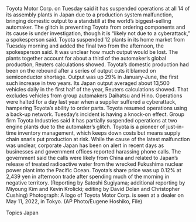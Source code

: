 Toyota Motor Corp. on Tuesday said it has suspended operations at all 14 of its assembly plants in Japan due to a production system malfunction, bringing domestic output to a standstill at the world’s biggest-selling automaker.
The glitch is preventing Toyota from ordering components and its cause is under investigation, though it is “likely not due to a cyberattack,” a spokesperson said.
Toyota suspended 12 plants in its home market from Tuesday morning and added the final two from the afternoon, the spokesperson said. It was unclear how much output would be lost.
The plants together account for about a third of the automaker’s global production, Reuters calculations showed.
Toyota’s domestic production had been on the rebound after a series of output cuts it blamed on semiconductor shortage. Output was up 29% in January-June, the first such increase in two years.
Its Japan output averaged about 13,500 vehicles daily in the first half of the year, Reuters calculations showed. That excludes vehicles from group automakers Daihatsu and Hino.
Operations were halted for a day last year when a supplier suffered a cyberattack, hampering Toyota’s ability to order parts. Toyota resumed operations using a back-up network.
Tuesday’s incident is having a knock-on effect. Group firm Toyota Industries said it has partially suspended operations at two engine plants due to the automaker’s glitch.
Toyota is a pioneer of just-in-time inventory management, which keeps down costs but means supply chain snarls put production at risk.
While the cause of the latest malfunction was unclear, corporate Japan has been on alert in recent days as businesses and government offices reported harassing phone calls.
The government said the calls were likely from China and related to Japan’s release of treated radioactive water from the wrecked Fukushima nuclear power plant into the Pacific Ocean.
Toyota’s share price was up 0.12% at 2,439 yen in afternoon trade after spending much of the morning in negative territory.
(Reporting by Satoshi Sugiyama; additional reporting by Miyoung Kim and Kevin Krolicki; editing by David Dolan and Christopher Cushing)
Photograph: A logo of Toyota Motor Corp. is seen at a dealer on May 11, 2022, in Tokyo. (AP Photo/Eugene Hoshiko, File)

Topics
Japan
